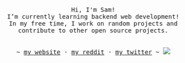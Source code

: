 <!-- Format: https://github.com/Louise-h-aa/Louise-h-aa/blob/main/README.md -->


<p align="center">
   <samp><br>
   Hi, I'm Sam!
   <br>
   I’m currently learning backend web development!<br>
   In my free time, I work on random projects and <br> contribute to other open source
   projects.
   <br>
   </samp><br>
   
   <p align="center"><samp> ~
   <a href="https://samuelolagunju.github.io">my website</a>
   ·
   <a href="https://www.reddit.com/user/dioxair">my reddit</a>
   ·
   <a href="https://twitter.com/diodioxair">my twitter</a>
   ~
    
      
   <img src="https://wakatime.com/share/@Dioxair/ee60f861-6504-4454-8017-307c9307e1d7.png">
</p>
</p>
